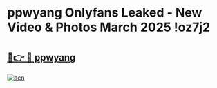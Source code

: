 # ppwyang Onlyfans Leaked - New Video & Photos March 2025 !oz7j2

# <h2><a href="https://k9rc4v.iuczelnia.edu.pl?title=ppwyang&ref=oz7j2">🔗👉 🔴 ppwyang</a></h2>

[![acn](https://github.com/user-attachments/assets/0f9c940e-d8b0-45ae-aac7-cd30a18b3e1c)](https://k9rc4v.iuczelnia.edu.pl?title=ppwyang&ref=oz7j2)

